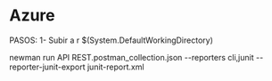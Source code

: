 Azure
=====
PASOS:
1-  Subir a r
$(System.DefaultWorkingDirectory)

newman run API REST.postman_collection.json --reporters cli,junit --reporter-junit-export junit-report.xml